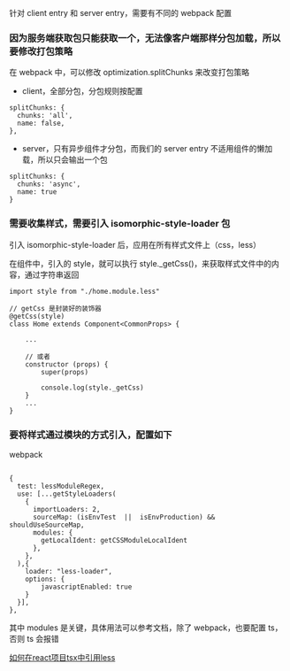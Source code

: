 针对 client entry 和 server entry，需要有不同的 webpack 配置

### 因为服务端获取包只能获取一个，无法像客户端那样分包加载，所以要修改打包策略

在 webpack 中，可以修改 optimization.splitChunks 来改变打包策略

- client，全部分包，分包规则按配置

```
splitChunks: {
  chunks: 'all',
  name: false,
},
```

- server，只有异步组件才分包，而我们的 server entry 不适用组件的懒加载，所以只会输出一个包

```
splitChunks: {
  chunks: 'async',
  name: true
}
```

### 需要收集样式，需要引入 isomorphic-style-loader 包

引入 isomorphic-style-loader 后，应用在所有样式文件上（css，less）

在组件中，引入的 style，就可以执行 style._getCss()，来获取样式文件中的内容，通过字符串返回

```
import style from "./home.module.less"

// getCss 是封装好的装饰器
@getCss(style)
class Home extends Component<CommonProps> {

    ...
    
    // 或者
    constructor (props) {
        super(props)
        
        console.log(style._getCss)
    }
    ...
}
```

### 要将样式通过模块的方式引入，配置如下

webpack

```

{
  test: lessModuleRegex,
  use: [...getStyleLoaders(
    {
      importLoaders: 2,
      sourceMap: (isEnvTest  ||  isEnvProduction) && shouldUseSourceMap,
      modules: { 
        getLocalIdent: getCSSModuleLocalIdent
      },
    },
  ),{
    loader: "less-loader",
    options: {
        javascriptEnabled: true
    }
  }],
},
```

其中 modules 是关键，具体用法可以参考文档，除了 webpack，也要配置 ts，否则 ts 会报错

<a href="https://github.com/HanLess/experience/blob/master/js/%E5%A6%82%E4%BD%95%E5%9C%A8react%E9%A1%B9%E7%9B%AEtsx%E4%B8%AD%E5%BC%95%E7%94%A8less.md">如何在react项目tsx中引用less</a>




